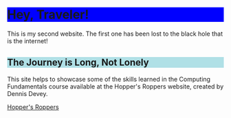 <html>
<head>
<style>
h1 {background-color: blue;}
h2 {background-color: powderblue;}
</style>
</head>
<body>

<h1>Hey, Traveler!</h1>

<p>This is my second website. The first one has been lost to the black hole that is the internet!</p>
  
<h2>The Journey is Long, Not Lonely</h2>
  
<p>This site helps to showcase some of the skills learned in the Computing Fundamentals course available at the Hopper's Roppers website, created by Dennis Devey.</p>
<a href="https://www.roppers.org/">Hopper's Roppers</a>
</body>
</html>
